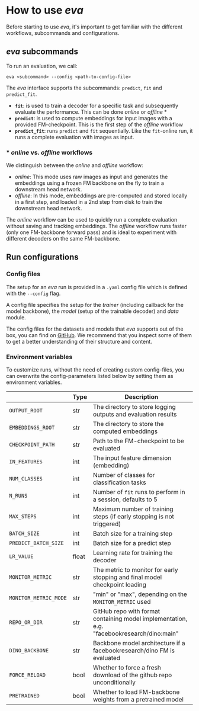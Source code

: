 # How to use *eva*

Before starting to use *eva*, it's important to get familiar with the different workflows, subcommands and configurations.


## *eva* subcommands

To run an evaluation, we call:
```
eva <subcommand> --config <path-to-config-file>
```

The *eva* interface supports the subcommands: `predict`, `fit` and `predict_fit`.

- **`fit`**: is used to train a decoder for a specific task and subsequently evaluate the performance. This can be done *online* or *offline* \*
- **`predict`**: is used to compute embeddings for input images with a provided FM-checkpoint. This is the first step of the *offline* workflow
- **`predict_fit`**: runs `predict` and `fit` sequentially. Like the `fit`-online run, it runs a complete evaluation with images as input.

### \* *online* vs. *offline* workflows

We distinguish between the *online* and *offline* workflow:

- *online*: This mode uses raw images as input and generates the embeddings using a frozen FM backbone on the fly to train a downstream head network.
- *offline*: In this mode, embeddings are pre-computed and stored locally in a first step, and loaded in a 2nd step from disk to train the downstream head network.

The *online* workflow can be used to quickly run a complete evaluation without saving and tracking embeddings. The *offline* workflow runs faster (only one FM-backbone forward pass) and is ideal to experiment with different decoders on the same FM-backbone.


## Run configurations

### Config files

The setup for an *eva* run is provided in a `.yaml` config file which is defined with the `--config` flag.

A config file specifies the setup for the *trainer* (including callback for the model backbone), the *model* (setup of the trainable decoder) and *data* module. 

The config files for the datasets and models that *eva* supports out of the box, you can find on [GitHub](https://github.com/kaiko-ai/eva/tree/main/configs). We recommend that you inspect some of them to get a better understanding of their structure and content.


### Environment variables

To customize runs, without the need of creating custom config-files, you can overwrite the config-parameters listed below by setting them as environment variables.

|                         | Type  | Description |
|-------------------------|-------|-------------|
| `OUTPUT_ROOT`           | str   | The directory to store logging outputs and evaluation results |
| `EMBEDDINGS_ROOT`       | str   | The directory to store the computed embeddings |
| `CHECKPOINT_PATH`       | str   | Path to the FM-checkpoint to be evaluated |
| `IN_FEATURES`           | int   | The input feature dimension (embedding) |
| `NUM_CLASSES`           | int   | Number of classes for classification tasks |
| `N_RUNS`                | int   | Number of `fit` runs to perform in a session, defaults to 5 |
| `MAX_STEPS`             | int   | Maximum number of training steps (if early stopping is not triggered) |
| `BATCH_SIZE`            | int   | Batch size for a training step |
| `PREDICT_BATCH_SIZE`    | int   | Batch size for a predict step |
| `LR_VALUE`              | float | Learning rate for training the decoder |
| `MONITOR_METRIC`        | str   | The metric to monitor for early stopping and final model checkpoint loading |
| `MONITOR_METRIC_MODE`   | str   | "min" or "max", depending on the `MONITOR_METRIC` used |
| `REPO_OR_DIR`           | str   | GitHub repo with format containing model implementation, e.g. "facebookresearch/dino:main" |
| `DINO_BACKBONE`         | str   | Backbone model architecture if a facebookresearch/dino FM is evaluated |
| `FORCE_RELOAD`          | bool  | Whether to force a fresh download of the github repo unconditionally |
| `PRETRAINED`            | bool  | Whether to load FM-backbone weights from a pretrained model |
